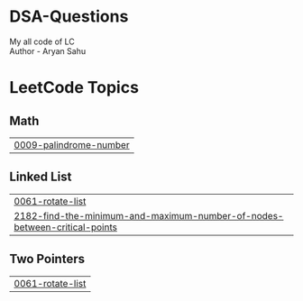 # DSA-Questions
My all code of LC
<br>
Author - Aryan Sahu

<!---LeetCode Topics Start-->
# LeetCode Topics
## Math
|  |
| ------- |
| [0009-palindrome-number](https://github.com/ary-an-sahu/DSA-Questions/tree/master/0009-palindrome-number) |
## Linked List
|  |
| ------- |
| [0061-rotate-list](https://github.com/ary-an-sahu/DSA-Questions/tree/master/0061-rotate-list) |
| [2182-find-the-minimum-and-maximum-number-of-nodes-between-critical-points](https://github.com/ary-an-sahu/DSA-Questions/tree/master/2182-find-the-minimum-and-maximum-number-of-nodes-between-critical-points) |
## Two Pointers
|  |
| ------- |
| [0061-rotate-list](https://github.com/ary-an-sahu/DSA-Questions/tree/master/0061-rotate-list) |
<!---LeetCode Topics End-->